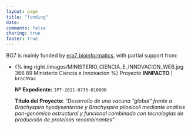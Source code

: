 ```yaml
---
layout: page
title: "funding"
date: 
comments: false
sharing: true
footer: true
---
```


BG7 is mainly funded by [era7 bioinformatics](http://era7bioinformatics.com), with partial support from:



- {% img right /images/MINISTERIO_CIENCIA_E_INNOVACION_WEB.jpg 366 89 Ministerio Ciencia e Innovacion %} Proyecto **INNPACTO** | `brachVac`

  **Nº Expediente:** `IPT-2011-0735-010000`

  **Título del Proyecto:** _“Desarrollo de una vacuna “global” frente a Brachyspira hyodysenteriae y Brachyspira pilosicoli mediante análisis pan-genómico estructural y funcional combinado con tecnologías de producción de proteínas recombinantes”_
